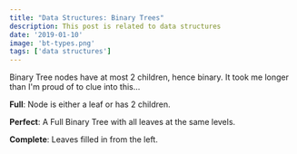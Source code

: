 ```yaml
---
title: "Data Structures: Binary Trees"
description: This post is related to data structures
date: '2019-01-10'
image: 'bt-types.png'
tags: ['data structures']
---
```


Binary Tree nodes have at most 2 children, hence binary. It took me longer than I'm proud of to clue into this...

**Full**: Node is either a leaf or has 2 children.

**Perfect**: A Full Binary Tree with all leaves at the same levels.

**Complete**: Leaves filled in from the left.